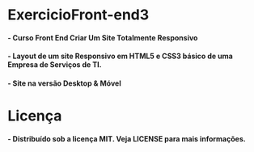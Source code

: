 # ExercicioFront-end3
#### - Curso Front End Criar Um Site Totalmente Responsivo
#### - Layout de um site Responsivo em HTML5 e CSS3 básico de uma Empresa de Serviços de TI.
#### - Site na versão Desktop & Móvel
# Licença
#### - Distribuído sob a licença MIT. Veja LICENSE para mais informações.
